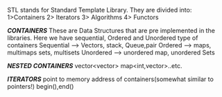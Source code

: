 STL stands for Standard Template Library.
They are divided into:
1>Containers 
2> Iterators
3> Algorithms
4> Functors


***CONTAINERS***
These are Data Structures that are pre implemented in the libraries.
Here we have sequential, Ordered and Unordered type of containers
Sequential --> Vectors, stack, Queue,pair
Ordered --> maps, multimaps sets, multisets
Unordered --> unordered map, unordered Sets

***NESTED CONTAINERS***
vector<vector<int>>
map<int,vector<int>>..etc.

***ITERATORS***
point to memory address of containers(somewhat similar to pointers!)
begin(),end()


